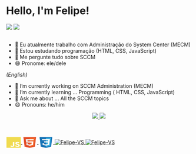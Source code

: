 <h1>Hello, I'm Felipe!</h1>

<div>
 <a href = "mailto:fsribeiro90@gmail.com"><img src="https://img.shields.io/badge/-Gmail-%23333?style=for-the-badge&logo=gmail&logoColor=white" target="_blank"></a>
 <a href="https://www.linkedin.com/in/fdsribeiro/" target="_blank"><img src="https://img.shields.io/badge/-LinkedIn-%230077B5?style=for-the-badge&logo=linkedin&logoColor=white" target="_blank"></a>
 </div>
  
  ##

- 🔭 Eu atualmente trabalho com Administração do System Center (MECM)
- 🌱 Estou estudando programação (HTML, CSS, JavaScript)
- 💬 Me pergunte tudo sobre SCCM
- 😄 Pronome: ele/dele

<i>(English)</i>
- 🔭 I’m currently working on SCCM Administration (MECM)
- 🌱 I’m currently learning ... Programming ( HTML, CSS, JavaScript)
- 💬 Ask me about ... All the SCCM topics
- 😄 Pronouns: he/him

<div align="center">
  <a href="https://github.com/greenfelipe">
  <img height="170em" src="https://github-readme-stats.vercel.app/api?username=greenfelipe&show_icons=true&theme=onedark&include_all_commits=true&count_private=true"/>
  <img height="170em" src="https://github-readme-stats.vercel.app/api/top-langs/?username=greenfelipe&layout=compact&langs_count=7&theme=onedark"/>
</div>

  ##
  
<div style="display: inline_block"><br>
  <img align="center" alt="Felipe-Js" height="30" width="40" src="https://raw.githubusercontent.com/devicons/devicon/master/icons/javascript/javascript-plain.svg">
  <!-- img align="center" alt="Rafa-React" height="30" width="40" src="https://raw.githubusercontent.com/devicons/devicon/master/icons/react/react-original.svg" -->
  <img align="center" alt="Felipe-HTML" height="30" width="40" src="https://raw.githubusercontent.com/devicons/devicon/master/icons/html5/html5-original.svg">
  <img align="center" alt="Felipe-CSS" height="30" width="40" src="https://raw.githubusercontent.com/devicons/devicon/master/icons/css3/css3-original.svg">
  <img align="center" alt="Felipe-VS" height="30" width="40" src="https://cdn.jsdelivr.net/gh/devicons/devicon/icons/vscode/vscode-original.svg">
  <img align="center" alt="Felipe-VS" height="30" width="40" src="https://cdn.jsdelivr.net/gh/devicons/devicon/icons/atom/atom-original.svg">

</div>
  
